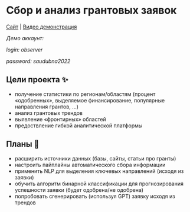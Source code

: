 # Сбор и анализ грантовых заявок
[Сайт](https://grantinfo.ru) | [Видео демонстрация](https://youtu.be/xv1t5CB6pvg)

_Демо аккаунт:_

*login: observer*

*password: saudubna2022*

## Цели проекта ✨
- получение статистики по регионам/областям (процент «одобренных», выделяемое финансирование, популярные направления грантов, ...)
- анализ грантовых трендов
- выявление «фронтирных» областей
- предоствление гибкой аналитической платформы

## Планы 🚀
- расширить источники данных (базы, сайты, статьи про гранты)
- настроить пайплайны автоматического сбора информации
- применить NLP для выделения ключевых направлений (исходя из заявки)
- обучить алгоритм бинарной классификации для прогнозирования успешности заявки (будет одобрена/не одобрена)
- попробовать сгенерировать (используя GPT) заявку исходя из трендов